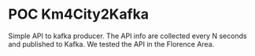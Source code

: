 # POC Km4City2Kafka

Simple API to kafka producer. The API info are collected every N seconds and published to Kafka.
We tested the API in the Florence Area.